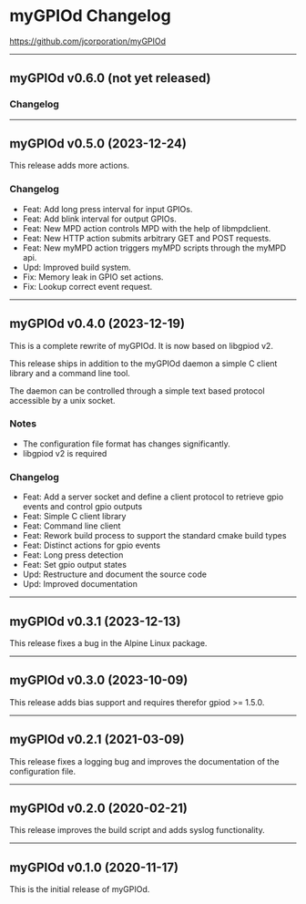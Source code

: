 # myGPIOd Changelog

https://github.com/jcorporation/myGPIOd

***

## myGPIOd v0.6.0 (not yet released)

### Changelog

***

## myGPIOd v0.5.0 (2023-12-24)

This release adds more actions.

### Changelog

- Feat: Add long press interval for input GPIOs.
- Feat: Add blink interval for output GPIOs.
- Feat: New MPD action controls MPD with the help of libmpdclient.
- Feat: New HTTP action submits arbitrary GET and POST requests.
- Feat: New myMPD action triggers myMPD scripts through the myMPD api.
- Upd: Improved build system.
- Fix: Memory leak in GPIO set actions.
- Fix: Lookup correct event request.

***

## myGPIOd v0.4.0 (2023-12-19)

This is a complete rewrite of myGPIOd. It is now based on libgpiod v2.

This release ships in addition to the myGPIOd daemon a simple C client library and a command line tool.

The daemon can be controlled through a simple text based protocol accessible by a unix socket.

### Notes

- The configuration file format has changes significantly.
- libgpiod v2 is required

### Changelog

- Feat: Add a server socket and define a client protocol to retrieve gpio events and control gpio outputs
- Feat: Simple C client library
- Feat: Command line client
- Feat: Rework build process to support the standard cmake build types
- Feat: Distinct actions for gpio events
- Feat: Long press detection
- Feat: Set gpio output states
- Upd: Restructure and document the source code
- Upd: Improved documentation

***

## myGPIOd v0.3.1 (2023-12-13)

This release fixes a bug in the Alpine Linux package.

***

## myGPIOd v0.3.0 (2023-10-09)

This release adds bias support and requires therefor gpiod >= 1.5.0.

***

## myGPIOd v0.2.1 (2021-03-09)

This release fixes a logging bug and improves the documentation of the configuration file.

***

## myGPIOd v0.2.0 (2020-02-21)

This release improves the build script and adds syslog functionality.

***

## myGPIOd v0.1.0 (2020-11-17)

This is the initial release of myGPIOd.
